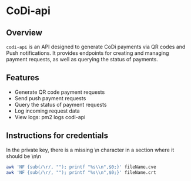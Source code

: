 # CoDi-api

## Overview

`codi-api` is an API designed to generate CoDi payments via QR codes and Push notifications. It provides endpoints for creating and managing payment requests, as well as querying the status of payments.

## Features

- Generate QR code payment requests
- Send push payment requests
- Query the status of payment requests
- Log incoming request data
- View logs: pm2 logs codi-api

## Instructions for credentials

In the private key, there is a missing  \n character in a section where it should be \n\n 

```bash
awk 'NF {sub(/\r/, ""); printf "%s\\n",$0;}' fileName.cve
awk 'NF {sub(/\r/, ""); printf "%s\\n",$0;}' fileName.crt
```
